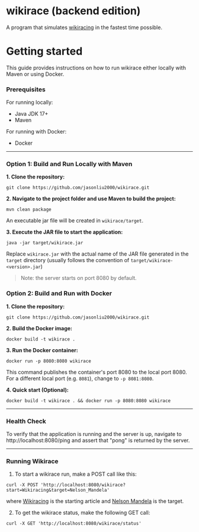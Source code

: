 # wikirace (backend edition)

A program that simulates [wikiracing](https://en.wikipedia.org/wiki/Wikiracing) in the fastest time possible.

# Getting started
This guide provides instructions on how to run wikirace either locally with Maven or using Docker.

### Prerequisites 
For running locally:
- Java JDK 17+
- Maven

For running with Docker:
- Docker

---

### Option 1: Build and Run Locally with Maven
**1. Clone the repository:**
```
git clone https://github.com/jasonliu2000/wikirace.git
```

**2. Navigate to the project folder and use Maven to build the project:**
```
mvn clean package
```
An executable jar file will be created in `wikirace/target`.

**3. Execute the JAR file to start the application:**
```
java -jar target/wikirace.jar
```
Replace `wikirace.jar` with the actual name of the JAR file generated in the `target` directory (usually follows the convention of `target/wikirace-<version>.jar`)

> Note: the server starts on port 8080 by default.

### Option 2: Build and Run with Docker
**1. Clone the repository:**
```
git clone https://github.com/jasonliu2000/wikirace.git
```

**2. Build the Docker image:**
```
docker build -t wikirace .
```

**3. Run the Docker container:**
```
docker run -p 8080:8080 wikirace
```
This command publishes the container's port 8080 to the local port 8080. For a different local port (e.g. `8081`), change to `-p 8081:8080`.

**4. Quick start (Optional):**
```
docker build -t wikirace . && docker run -p 8080:8080 wikirace
```

---

### Health Check
To verify that the application is running and the server is up, navigate to http://localhost:8080/ping and assert that "pong" is returned by the server.

---

### Running Wikirace
1. To start a wikirace run, make a POST call like this:
```
curl -X POST 'http://localhost:8080/wikirace?start=Wikiracing&target=Nelson_Mandela'
```
where [Wikiracing](https://en.wikipedia.org/wiki/Wikiracing) is the starting article and [Nelson Mandela](https://en.wikipedia.org/wiki/Nelson_Mandela) is the target.

2. To get the wikirace status, make the following GET call:
```
curl -X GET 'http://localhost:8080/wikirace/status'
```
